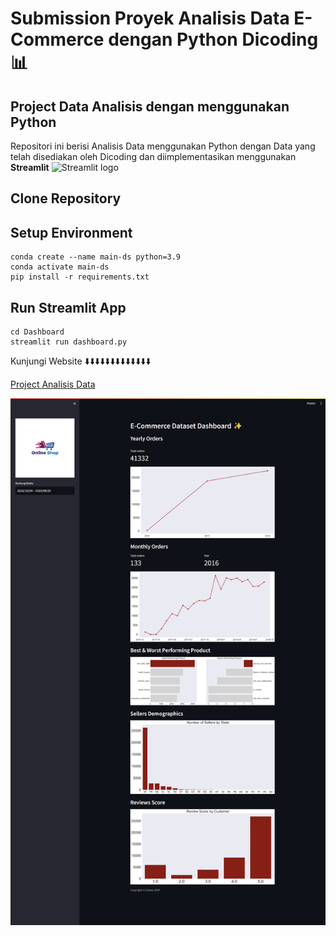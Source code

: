 # Submission Proyek Analisis Data E-Commerce dengan Python Dicoding 📊

## Project Data Analisis dengan menggunakan Python

Repositori ini berisi Analisis Data menggunakan Python dengan Data yang telah disediakan oleh Dicoding dan diimplementasikan menggunakan **Streamlit** <img src="https://user-images.githubusercontent.com/7164864/217935870-c0bc60a3-6fc0-4047-b011-7b4c59488c91.png" alt="Streamlit logo"></img>

## Clone Repository


## Setup Environment
```
conda create --name main-ds python=3.9
conda activate main-ds
pip install -r requirements.txt
```

## Run Streamlit App
```
cd Dashboard
streamlit run dashboard.py
```

Kunjungi Website ⬇️⬇️⬇️⬇️⬇️⬇️⬇️⬇️⬇️⬇️⬇️⬇️⬇️

[Project Analisis Data]()

<img src="Dashboard.png">